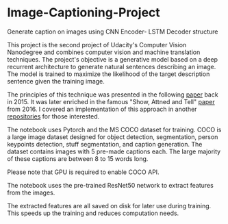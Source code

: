 # Image-Captioning-Project
Generate caption on images using CNN Encoder- LSTM Decoder structure

This project is the second project of Udacity's Computer Vision Nanodegree and combines computer vision and machine translation techniques. The project's objective is a generative model based on a deep recurrent architecture to generate natural sentences describing an image. The model is trained to maximize the likelihood of the target description sentence given the training image.

The principles of this technique was presented in the following [paper](https://arxiv.org/pdf/1411.4555.pdf) back in 2015. It was later enriched in the famous "Show, Attned and Tell" [paper](https://arxiv.org/abs/1502.03044) from 2016. I covered an implementation of this approach in another [repositories](https://github.com/LaurentVe/Automatic-image-Captioning) for those interested.

The notebook uses Pytorch and the MS COCO dataset for training. COCO is a large image dataset designed for object detection, segmentation, person keypoints detection, stuff segmentation, and caption generation. The dataset contains images with 5 pre-made captions each. The large majority of these captions are between 8 to 15 words long.

Please note that GPU is required to enable COCO API.

The notebook uses the pre-trained ResNet50 network to extract features from the images.

The extracted features are all saved on disk for later use during training. This speeds up the training and reduces computation needs.
